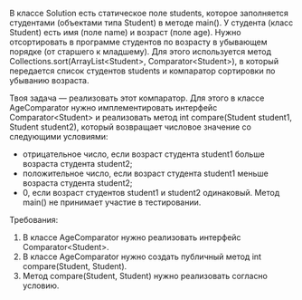 
В классе Solution есть статическое поле students, которое заполняется студентами (объектами типа Student) в методе main().
У студента (класс Student) есть имя (поле name) и возраст (поле age). Нужно отсортировать в программе студентов
по возрасту в убывающем порядке (от старшего к младшему).
Для этого используется метод Collections.sort(ArrayList&lt;Student&gt;, Comparator&lt;Student&gt;), в который передается
список студентов students и компаратор сортировки по убыванию возраста.

Твоя задача &mdash; реализовать этот компаратор. Для этого в классе AgeComparator нужно имплементировать интерфейс Comparator&lt;Student&gt; и
реализовать метод int compare(Student student1, Student student2), который возвращает числовое значение со следующими условиями:
- отрицательное число, если возраст студента student1 больше возраста студента student2;
- положительное число, если возраст студента student1 меньше возраста студента student2;
- 0, если возраст студентов student1 и student2 одинаковый.
Метод main() не принимает участие в тестировании.


Требования:
1.	В классе AgeComparator нужно реализовать интерфейс Comparator&lt;Student&gt;.
2.	В классе AgeComparator нужно создать публичный метод int compare(Student, Student).
3.	Метод compare(Student, Student) нужно реализовать согласно условию.


